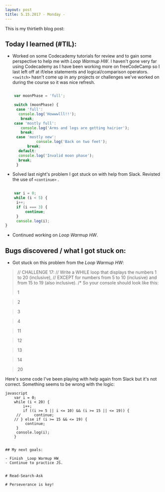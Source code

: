 ```yaml
---
layout: post
title: 5.15.2017 - Monday - 
---
```


This is my thirtieth blog post:


## Today I learned (#TIL):   

- Worked on some Codecademy tutorials for review and to gain some perspective to help me with _Loop Warmup HW_.  I haven't gone very far using Codecademy as I have been working more on freeCodeCamp so I last left off at if/else statements and logical/comparison operators.  `<switch>` hasn't come up in any projects or challenges we've worked on during the course so it was nice refresh.  

```javascript

    var moonPhase = 'full';

    switch (moonPhase) {
     case 'full':
      console.log('Howwwlll!!');
       break;
    case 'mostly full':
       console.log('Arms and legs are getting hairier');
       break;
     case 'mostly new':
              console.log('Back on two feet');
          break;
      default:
      console.log('Invalid moon phase');
      break;
     }
```

- Solved last night's problem I got stuck on with help from Slack.  Revisted the use of `<continue>` .  

```javascript
  
    var i = 0;
    while (i < 5) {
     i++;
     if (i === 3) {
         continue;
     }
     console.log(i);
}
```
- Continued working on _Loop Warmup HW_.  



## Bugs discovered / what I got stuck on:

- Got stuck on this problem from the _Loop Warmup HW_:

>// CHALLENGE 17:
>// Write a WHILE loop that displays the numbers 1 to 20 (inclusive),
>// EXCEPT for numbers from 5 to 10 (inclusive) and from 15 to 19 (also inclusive).
>/* So your console should look like this:
>
>1 

>2

>3

>4 

>11

>12 

>13

>14

>20

Here's some code I've been playing with help again from Slack but it's not correct. Something seems to be wrong with the logic:

```
javascript
    var i = 0;
    while (i < 20) {
        i++;
        if ((i >= 5 || i <= 10) && (i >= 15 || <= 19)) {
     //      continue;
    // } else if (i >= 15 && <= 19) {
         continue;
     }
     console.log(i);
    }


## My next goals:

- Finish _Loop Warmup HW_
- Continue to practice JS.  


# Read-Search-Ask

# Perseverance is key!







